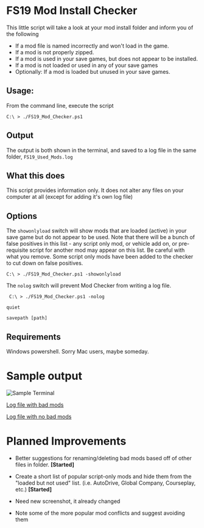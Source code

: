 # FS19 Mod Install Checker

This little script will take a look at your mod install folder and inform you of the following

 * If a mod file is named incorrectly and won't load in the game.
 * If a mod is not properly zipped.
 * If a mod is used in your save games, but does not appear to be installed.
 * If a mod is not loaded or used in any of your save games
 * Optionally: If a mod is loaded but unused in your save games.

 ## Usage:

 From the command line, execute the script

 ```
 C:\ > ./FS19_Mod_Checker.ps1
 ```

## Output

The output is both shown in the terminal, and saved to a log file in the same folder, ```FS19_Used_Mods.log```

## What this does

This script provides information only.  It does not alter any files on your computer at all (except for adding it's own log file)

## Options

The ```showonlyload``` switch will show mods that are loaded (active) in your save game but do not appear to be used.  Note that there will be a bunch of false positives in this list - any script only mod, or vehicle add on, or pre-requisite script for another mod may appear on this list.  Be careful with what you remove.  Some script only mods have been added to the checker to cut down on false positives.

 ```
 C:\ > ./FS19_Mod_Checker.ps1 -showonlyload
 ```

The ```nolog``` switch will prevent Mod Checker from writing a log file.
```
 C:\ > ./FS19_Mod_Checker.ps1 -nolog
```

```quiet```

```savepath [path]```

## Requirements

Windows powershell.  Sorry Mac users, maybe someday.

# Sample output

![Sample Terminal](CommandOutput.png)

[Log file with bad mods](FS19_Sample_Log.txt)

[Log file with no bad mods](FS19_Sample_Log_Clean.txt)

# Planned Improvements

 * Better suggestions for renaming/deleting bad mods based off of other files in folder. __[Started]__

 * Create a short list of popular script-only mods and hide them from the "loaded but not used" list. (i.e. AutoDrive, Global Company, Courseplay, etc.) __[Started]__

 * Need new screenshot, it already changed

 * Note some of the more popular mod conflicts and suggest avoiding them